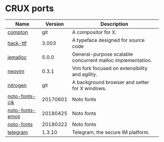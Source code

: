 # CRUX ports
Name | Version | Description
-|-|-
[compton](https://github.com/chjj/compton) | git | A compositor for X.
[hack-ttf](https://sourcefoundry.org/hack) | 3.003 | A typeface designed for source code
[jemalloc](http://jemalloc.net/) | 5.0.0 | General-purpose scalable concurrent malloc implementation.
[neovim](https://neovim.io) | 0.3.1 | Vim fork focused on extensibility and agility.
[nitrogen](https://github.com/l3ib/nitrogen/) | git | A background browser and setter for X windows.
[noto-fonts-cjk](https://www.google.com/get/noto/) | 20170601 | Noto fonts
[noto-fonts-emoji](https://www.google.com/get/noto/) | 20180425 | Noto fonts
[noto-fonts](https://www.google.com/get/noto/) | 20180322 | Noto fonts
[telegram](http://www.telegram.org) | 1.3.10 | Telegram, the secure IM platform.
